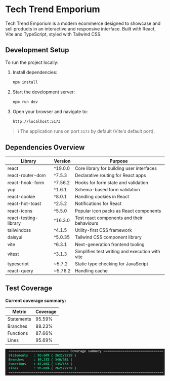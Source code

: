 # Tech Trend Emporium

Tech Trend Emporium is a modern ecommerce designed to showcase and sell products in an interactive and responsive interface. Built with React, Vite and TypeScript, styled with Tailwind CSS.

## Development Setup

To run the project locally:

1. Install dependencies:
   ```bash
   npm install
   ```

2. Start the development server:
   ```bash
   npm run dev
   ```

3. Open your browser and navigate to:
   ```
   http://localhost:5173
   ```

> ℹ️ The application runs on port `5173` by default (Vite's default port).

## Dependencies Overview

| Library                       | Version    | Purpose                                                                |
|------------------------------|------------|------------------------------------------------------------------------|
| react                        | ^19.0.0    | Core library for building user interfaces                             |
| react-router-dom             | ^7.5.3     | Declarative routing for React apps                                    |
| react-hook-form              | ^7.56.2    | Hooks for form state and validation                                    |
| yup                          | ^1.6.1     | Schema-based form validation                                           |
| react-cookie                 | ^8.0.1     | Handling cookies in React                                              |
| react-hot-toast              | ^2.5.2     | Notifications for React                                                |
| react-icons                  | ^5.5.0     | Popular icon packs as React components                                |
| react-testing-library        | ^16.3.0    | Test react components and their behaviours                             |
| tailwindcss                  | ^4.1.5     | Utility-first CSS framework                                            |
| daisyui                      | ^5.0.35    | Tailwind CSS component library                                         |
| vite                         | ^6.3.1     | Next-generation frontend tooling                                       |
| vitest                       | ^3.1.3     | Simplifies test writing and execution with vite                        |
| typescript                   | ~5.7.2     | Static type checking for JavaScript                                    |
| react-query                  | ~5.76.2    | Handling cache                                                         |

## Test Coverage

**Current coverage summary:**

| Metric      | Coverage |
|-------------|----------|
| Statements  | 95.59%   |
| Branches    | 88.23%   |
| Functions   | 87.66%   |
| Lines       | 95.69%   |

![alt text](image.png)